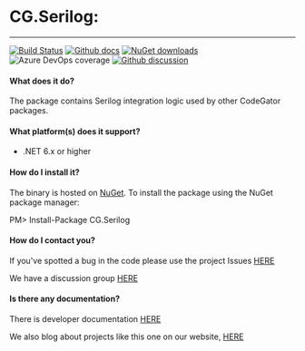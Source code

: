 # CG.Serilog: 
---
[![Build Status](https://dev.azure.com/codegator/CG.Serilog/_apis/build/status/CodeGator.CG.Serilog?branchName=master)](https://dev.azure.com/codegator/CG.Serilog/_build/latest?definitionId=19&branchName=master)
[![Github docs](https://img.shields.io/static/v1?label=Documentation&message=online&color=blue)](https://codegator.github.io/CG.Serilog/)
[![NuGet downloads](https://img.shields.io/nuget/dt/CG.Serilog.svg?style=flat)](https://nuget.org/packages/CG.Serilog)
![Azure DevOps coverage](https://img.shields.io/azure-devops/coverage/codegator/CG.Serilog/19)
[![Github discussion](https://img.shields.io/badge/Discussion-online-blue)](https://github.com/CodeGator/CG.Serilog/discussions)

#### What does it do?
The package contains Serilog integration logic used by other CodeGator packages.

#### What platform(s) does it support?
* .NET 6.x or higher

#### How do I install it?
The binary is hosted on [NuGet](https://www.nuget.org/packages/CG.Serilog/). To install the package using the NuGet package manager:

PM> Install-Package CG.Serilog

#### How do I contact you?
If you've spotted a bug in the code please use the project Issues [HERE](https://github.com/CodeGator/CG.Serilog/issues)

We have a discussion group [HERE](https://github.com/CodeGator/CG.Serilog/discussions)

#### Is there any documentation?
There is developer documentation [HERE](https://codegator.github.io/CG.Serilog/)

We also blog about projects like this one on our website, [HERE](http://www.codegator.com)
